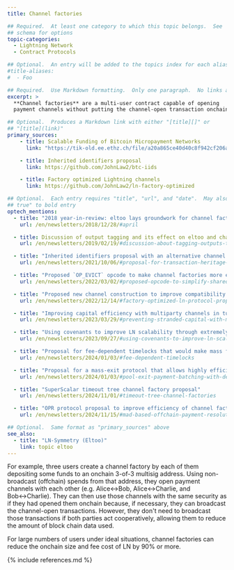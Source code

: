 ```yaml
---
title: Channel factories

## Required.  At least one category to which this topic belongs.  See
## schema for options
topic-categories:
  - Lightning Network
  - Contract Protocols

## Optional.  An entry will be added to the topics index for each alias
#title-aliases:
#  - Foo

## Required.  Use Markdown formatting.  Only one paragraph.  No links allowed.
excerpt: >
  **Channel factories** are a multi-user contract capable of opening
  payment channels without putting the channel-open transaction onchain.

## Optional.  Produces a Markdown link with either "[title][]" or
## "[title](link)"
primary_sources:
    - title: Scalable Funding of Bitcoin Micropayment Networks
      link: "https://tik-old.ee.ethz.ch/file/a20a865ce40d40c8f942cf206a7cba96/Scalable_Funding_Of_Blockchain_Micropayment_Networks.pdf"

    - title: Inherited identifiers proposal
      link: https://github.com/JohnLaw2/btc-iids

    - title: Factory optimized Lightning channels
      link: https://github.com/JohnLaw2/ln-factory-optimized

## Optional.  Each entry requires "title", "url", and "date".  May also use "feature:
## true" to bold entry
optech_mentions:
  - title: "2018 year-in-review: eltoo lays groundwork for channel factories"
    url: /en/newsletters/2018/12/28/#april

  - title: Discussion of output tagging and its effect on eltoo and channel factories
    url: /en/newsletters/2019/02/19/#discussion-about-tagging-outputs-to-enable-restricted-features-on-spending

  - title: "Inherited identifiers proposal with an alternative channel factory design"
    url: /en/newsletters/2021/10/06/#proposal-for-transaction-heritage-identifiers

  - title: "Proposed `OP_EVICT` opcode to make channel factories more efficient"
    url: /en/newsletters/2022/03/02/#proposed-opcode-to-simplify-shared-utxo-ownership

  - title: "Proposed new channel construction to improve compatibility with channel factories"
    url: /en/newsletters/2022/12/14/#factory-optimized-ln-protocol-proposal

  - title: "Improving capital efficiency with multiparty channels in tunable penality channel factories"
    url: /en/newsletters/2023/03/29/#preventing-stranded-capital-with-multiparty-channels-and-channel-factories

  - title: "Using covenants to improve LN scalability through extremely efficient channel factories"
    url: /en/newsletters/2023/09/27/#using-covenants-to-improve-ln-scalability

  - title: "Proposal for fee-dependent timelocks that would make mass factory closures more safe"
    url: /en/newsletters/2024/01/03/#fee-dependent-timelocks

  - title: "Proposal for a mass-exit protocol that allows highly efficient payment batching"
    url: /en/newsletters/2024/01/03/#pool-exit-payment-batching-with-delegation-using-fraud-proofs

  - title: "SuperScalar timeout tree channel factory proposal"
    url: /en/newsletters/2024/11/01/#timeout-tree-channel-factories

  - title: "OPR protocol proposal to improve efficiency of channel factories"
    url: /en/newsletters/2024/11/15/#mad-based-offchain-payment-resolution-opr-protocol

## Optional.  Same format as "primary_sources" above
see_also:
  - title: "LN-Symmetry (Eltoo)"
    link: topic eltoo
---
```

For example, three users create a channel factory by each of them
depositing some funds to an onchain 3-of-3 multisig address.  Using
non-broadcast (offchain) spends from that address, they open payment
channels with each other (e.g. Alice↔Bob, Alice↔Charlie, and
Bob↔Charlie).  They can then use those channels with the same security
as if they had opened them onchain because, if necessary, they can
broadcast the channel-open transactions.  However, they don't need to
broadcast those transactions if both parties act cooperatively,
allowing them to reduce the amount of block chain data used.

For large numbers of users under ideal situations, channel factories
can reduce the onchain size and fee cost of LN by 90% or more.

{% include references.md %}
